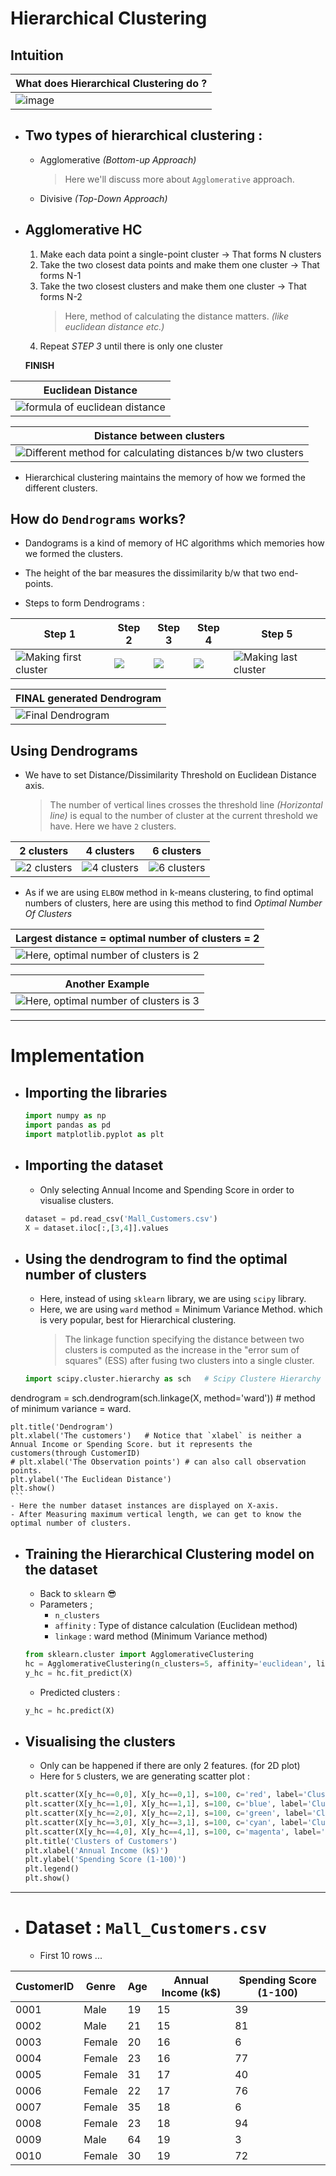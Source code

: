 # Hierarchical Clustering

## **Intuition**

|What does Hierarchical Clustering do ?|
|---|
|![image](./assets/1.png)|

- ## Two types of hierarchical clustering : 
	- Agglomerative		*(Bottom-up Approach)*
		> Here we'll discuss more about `Agglomerative` approach.
	- Divisive		*(Top-Down Approach)*
	
- ## Agglomerative HC
	1. Make each data point a single-point cluster -> That forms N clusters
	2. Take the two closest data points and make them one cluster -> That forms N-1
	3. Take the two closest clusters and make them one cluster -> That forms N-2
		> Here, method of calculating the distance matters. *(like euclidean distance etc.)*
	4. Repeat *STEP 3* until there is only one cluster
	
	**FINISH**
	
|Euclidean Distance|
|---|
|![formula of euclidean distance](./assets/2.png)|

|Distance between clusters|
|---|
|![Different method for calculating distances b/w two clusters](./assets/3.png "Different method for calculating distances b/w two clusters")|

- Hierarchical clustering maintains the memory of how we formed the different clusters.

## **How do `Dendrograms` works?**

- Dandograms is a kind of memory of HC algorithms which memories how we formed the clusters.
- The height of the bar measures the dissimilarity b/w that two end-points.

- Steps to form Dendrograms : 

|Step 1|Step 2|Step 3|Step 4|Step 5|
|---|---|---|---|---|
|![](./assets/4.png "Making first cluster")|![](./assets/5.png "")|![](./assets/6.png "")|![](./assets/7.png "")|![](./assets/8.png "Making last cluster")|

|FINAL generated **Dendrogram**|
|---|
|![](./assets/9.png "Final Dendrogram")|

## Using Dendrograms

- We have to set Distance/Dissimilarity Threshold on Euclidean Distance axis. 
	> The number of vertical lines crosses the threshold line *(Horizontal line)* is equal to the number of cluster at the current threshold we have.
	> Here we have `2` clusters.
	
|2 clusters|4 clusters|6 clusters|
|---|---|---|
|![](./assets/10.png "2 clusters")|![](./assets/11.png "4 clusters")|![](./assets/12.png "6 clusters")|

- As if we are using `ELBOW` method in k-means clustering, to find optimal numbers of clusters, here are using this method to find *Optimal Number Of Clusters*

|Largest distance = optimal number of clusters = 2|
|---|
|![](./assets/13.png "Here, optimal number of clusters is 2")|

|Another Example|
|---|
|![](./assets/14.png "Here, optimal number of clusters is 3")|

---

# **Implementation**

-  ## Importing the libraries
	```py
	import numpy as np
	import pandas as pd
	import matplotlib.pyplot as plt
	```

-  ## Importing the dataset
	- Only selecting Annual Income and Spending Score in order to visualise clusters.
	```py
	dataset = pd.read_csv('Mall_Customers.csv')
	X = dataset.iloc[:,[3,4]].values
	```

- ## Using the dendrogram to find the optimal number of clusters
	- Here, instead of using `sklearn` library, we are using `scipy` library.
	- Here, we are using `ward` method = Minimum Variance Method. which is very popular, best for Hierarchical clustering.
		> The linkage function specifying the distance between two clusters is computed as the increase in the "error sum of squares" (ESS) after fusing two clusters into a single cluster.
	```py
	import scipy.cluster.hierarchy as sch   # Scipy Clustere Hierarchy
dendrogram = sch.dendrogram(sch.linkage(X, method='ward'))    # method of minimum variance = ward. 

	plt.title('Dendrogram')
	plt.xlabel('The customers')   # Notice that `xlabel` is neither a Annual Income or Spending Score. but it represents the customers(through CustomerID)
	# plt.xlabel('The Observation points') # can also call observation points.
	plt.ylabel('The Euclidean Distance')
	plt.show()
	```
	- Here the number dataset instances are displayed on X-axis.
	- After Measuring maximum vertical length, we can get to know the optimal number of clusters.

- ## Training the Hierarchical Clustering model on the dataset
	- Back to `sklearn` 😎
	- Parameters ; 
		- `n_clusters`
		- `affinity` : Type of distance calculation (Euclidean method)
		- `linkage` : ward method (Minimum Variance method)
	```py
	from sklearn.cluster import AgglomerativeClustering
	hc = AgglomerativeClustering(n_clusters=5, affinity='euclidean', linkage='ward')
	y_hc = hc.fit_predict(X)
	```
	- Predicted clusters : 
	```py
	y_hc = hc.predict(X)
	```
	
- ## Visualising the clusters
	- Only can be happened if there are only 2 features. (for 2D plot)
	- Here for `5` clusters, we are generating scatter plot : 
	```py
	plt.scatter(X[y_hc==0,0], X[y_hc==0,1], s=100, c='red', label='Cluster 1')
	plt.scatter(X[y_hc==1,0], X[y_hc==1,1], s=100, c='blue', label='Cluster 2')
	plt.scatter(X[y_hc==2,0], X[y_hc==2,1], s=100, c='green', label='Cluster 3')
	plt.scatter(X[y_hc==3,0], X[y_hc==3,1], s=100, c='cyan', label='Cluster 4')
	plt.scatter(X[y_hc==4,0], X[y_hc==4,1], s=100, c='magenta', label='Cluster 5')
	plt.title('Clusters of Customers')
	plt.xlabel('Annual Income (k$)')
	plt.ylabel('Spending Score (1-100)')
	plt.legend()
	plt.show()
	```
	
---

- # Dataset : `Mall_Customers.csv`
	- First 10 rows ...
	
|CustomerID|Genre |Age|Annual Income (k$)|Spending Score (1-100)|
|----------|------|---|------------------|----------------------|
|0001      |Male  |19 |15                |39                    |
|0002      |Male  |21 |15                |81                    |
|0003      |Female|20 |16                |6                     |
|0004      |Female|23 |16                |77                    |
|0005      |Female|31 |17                |40                    |
|0006      |Female|22 |17                |76                    |
|0007      |Female|35 |18                |6                     |
|0008      |Female|23 |18                |94                    |
|0009      |Male  |64 |19                |3                     |
|0010      |Female|30 |19                |72                    |